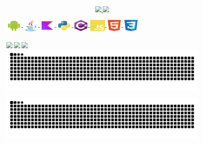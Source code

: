 <!--
FelipeIgansi/FelipeIgansi is a ✨ special ✨ repository because its `README.md` (this file) appears on your GitHub profile.
You can click the Preview link to take a look at your changes.
-->

<div align="center">
  <a href="https://github.com/FelipeIgansi">
  <img height="180em" src="https://github-readme-stats.vercel.app/api?username=FelipeIgansi&show_icons=true&theme=dracula&include_all_commits=true&count_private=true"/>
  <img height="180em" src="https://github-readme-stats.vercel.app/api/top-langs/?username=FelipeIgansi&layout=compact&langs_count=10&theme=dracula"/>
</div>

<div style="display: inline_block"><br>
    <img align="center" alt="FelipeIgansi-CSS" height="30" width="40" src="https://raw.githubusercontent.com/devicons/devicon/master/icons/android/android-original.svg">
  <img align="center" alt="FelipeIgansi-Java" height="30" width="40" src="https://raw.githubusercontent.com/devicons/devicon/master/icons/java/java-original.svg">
  <img align="center" alt="FelipeIgansi-Kotlin" height="30" width="40" src="https://raw.githubusercontent.com/devicons/devicon/master/icons/kotlin/kotlin-original.svg">
  <img align="center" alt="FelipeIgansi-Python" height="30" width="40" src="https://raw.githubusercontent.com/devicons/devicon/master/icons/python/python-original.svg">
  <img align="center" alt="FelipeIgansi-Csharp" height="30" width="40" src="https://raw.githubusercontent.com/devicons/devicon/master/icons/csharp/csharp-original.svg">
  <img align="center" alt="FelipeIgansi-Js" height="30" width="40" src="https://raw.githubusercontent.com/devicons/devicon/master/icons/javascript/javascript-plain.svg">
  <img align="center" alt="FelipeIgansi-HTML" height="30" width="40" src="https://raw.githubusercontent.com/devicons/devicon/master/icons/html5/html5-original.svg">
  <img align="center" alt="FelipeIgansi-CSS" height="30" width="40" src="https://raw.githubusercontent.com/devicons/devicon/master/icons/css3/css3-original.svg">
  
</div>
  
  ##
 
<div> 
  <a href = "mailto:lipeigansi@gmail.com"><img src="https://img.shields.io/badge/-Gmail-%23333?style=for-the-badge&logo=gmail&logoColor=white" target="_blank"></a>
  <a href = "mailto:felipemigansi@gmail.com"><img src="https://img.shields.io/badge/-Gmail-%23333?style=for-the-badge&logo=gmail&logoColor=white" target="_blank"></a>
  <a href="https://www.linkedin.com/in/felipe-igansi/" target="_blank"><img src="https://img.shields.io/badge/-LinkedIn-%230077B5?style=for-the-badge&logo=linkedin&logoColor=white" target="_blank"></a> 
 
 
</div>
  
  
  
  <picture>
  <source
    media="(prefers-color-scheme: dark)"
    srcset="
      https://github.com/FelipeIgansi/FelipeIgansi/blob/output/github-contribution-grid-snake-dark.svg
    "
  />
  <source
    media="(prefers-color-scheme: light)"
    srcset="
      https://github.com/FelipeIgansi/FelipeIgansi/blob/output/github-contribution-grid-snake.svg
    "
  />
  <img
    alt="github contribution grid snake animation"
    src="https://github.com/FelipeIgansi/FelipeIgansi/blob/output/github-contribution-grid-snake.svg"
  />
</picture>
  
  
  
  
 ![snake gif](https://github.com/FelipeIgansi/FelipeIgansi/blob/output/github-contribution-grid-snake-dark.svg) 
